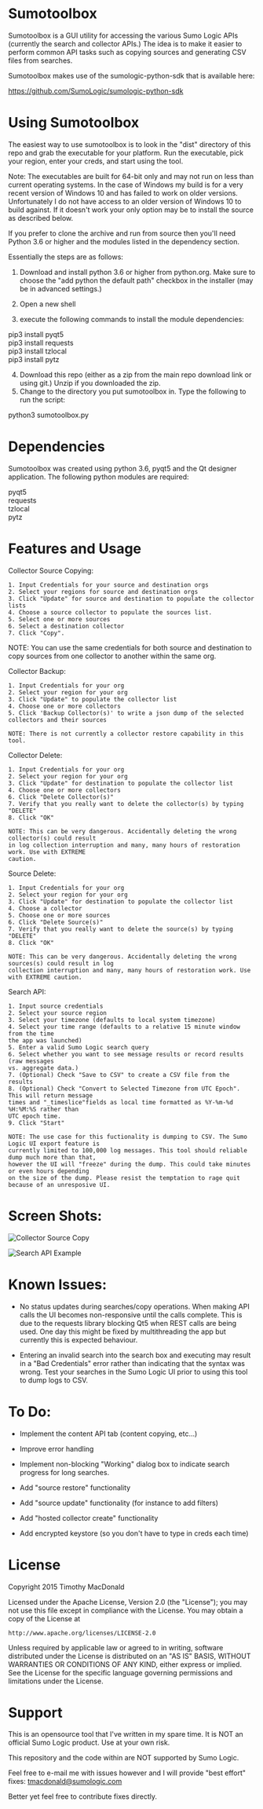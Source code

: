 Sumotoolbox
===========

 Sumotoolbox is a GUI utility for accessing the various Sumo Logic APIs (currently the search
 and collector APIs.) The idea is to make it easier to perform common API tasks such as copying
 sources and generating CSV files from searches.

 Sumotoolbox makes use of the sumologic-python-sdk that is available here:

 https://github.com/SumoLogic/sumologic-python-sdk

Using Sumotoolbox
=================

The easiest way to use sumotoolbox is to look in the "dist" directory of this repo and grab the executable for your platform. Run the executable, pick your region, enter your creds, and start using the tool. 

Note: The executables are built for 64-bit only and may not run on less than current operating systems. In the case of Windows my build is for a very recent version of Windows 10 and has failed to work on older versions. Unfortunately I do not have access to an older version of Windows 10 to build against. If it doesn't work your only option may be to install the source as described below. 

If you prefer to clone the archive and run from source then you'll need Python 3.6 or higher and the modules listed in the dependency section.  

Essentially the steps are as follows: 

1. Download and install python 3.6 or higher from python.org. Make sure to choose the "add python the default path" checkbox in the installer (may be in advanced settings.)

2. Open a new shell

3. execute the following commands to install the module dependencies:

 pip3 install pyqt5   
 pip3 install requests  
 pip3 install tzlocal   
 pip3 install pytz  
 
4. Download this repo (either as a zip from the main repo download link or using git.) Unzip if you downloaded the zip. 
5. Change to the directory you put sumotoolbox in. Type the following to run the script:

 python3 sumotoolbox.py

Dependencies
============

Sumotoolbox was created using python 3.6, pyqt5 and the Qt designer application. The following python modules are required:

pyqt5  
requests  
tzlocal  
pytz



Features and Usage
==================

Collector Source Copying:

    1. Input Credentials for your source and destination orgs
    2. Select your regions for source and destination orgs
    3. Click "Update" for source and destination to populate the collector lists
    4. Choose a source collector to populate the sources list.
    5. Select one or more sources
    6. Select a destination collector
    7. Click "Copy".

NOTE: You can use the same credentials for both source and destination to copy sources from one collector to another
within the same org.

Collector Backup:

    1. Input Credentials for your org
    2. Select your region for your org
    3. Click "Update" to populate the collector list
    4. Choose one or more collectors
    5. Click 'Backup Collector(s)' to write a json dump of the selected collectors and their sources
    
    NOTE: There is not currently a collector restore capability in this tool. 

Collector Delete:

    1. Input Credentials for your org
    2. Select your region for your org
    3. Click "Update" for destination to populate the collector list
    4. Choose one or more collectors
    6. Click "Delete Collector(s)"
    7. Verify that you really want to delete the collector(s) by typing "DELETE"
    8. Click "OK"
    
    NOTE: This can be very dangerous. Accidentally deleting the wrong collector(s) could result
    in log collection interruption and many, many hours of restoration work. Use with EXTREME
    caution. 
    
Source Delete:

    1. Input Credentials for your org
    2. Select your region for your org
    3. Click "Update" for destination to populate the collector list
    4. Choose a collector
    5. Choose one or more sources
    6. Click "Delete Source(s)"
    7. Verify that you really want to delete the source(s) by typing "DELETE"
    8. Click "OK"

    NOTE: This can be very dangerous. Accidentally deleting the wrong sources(s) could result in log
    collection interruption and many, many hours of restoration work. Use with EXTREME caution. 
    
Search API:

    1. Input source credentials
    2. Select your source region
    3. Select your timezone (defaults to local system timezone)
    4. Select your time range (defaults to a relative 15 minute window from the time
    the app was launched)
    5. Enter a valid Sumo Logic search query
    6. Select whether you want to see message results or record results (raw messages
    vs. aggregate data.)
    7. (Optional) Check "Save to CSV" to create a CSV file from the results
    8. (Optional) Check "Convert to Selected Timezone from UTC Epoch". This will return message
    times and "_timeslice"fields as local time formatted as %Y-%m-%d %H:%M:%S rather than 
    UTC epoch time.
    9. Click "Start"
    
    NOTE: The use case for this fuctionality is dumping to CSV. The Sumo Logic UI export feature is
    currently limited to 100,000 log messages. This tool should reliable dump much more than that,
    however the UI will "freeze" during the dump. This could take minutes or even hours depending 
    on the size of the dump. Please resist the temptation to rage quit because of an unresposive UI. 

Screen Shots:
=============

![Collector Source Copy](https://github.com/voltaire321/sumologictoolbox/blob/master/screenshots/sumotoolbox_collector_example.png "Source Copy")

![Search API Example](https://github.com/voltaire321/sumologictoolbox/blob/master/screenshots/sumotoolbox_search_example.png "Search API")

Known Issues:
=============

* No status updates during searches/copy operations. When making API calls the UI becomes non-responsive
until the calls complete. This is due to the requests library blocking Qt5 when REST calls are being used. One day this might be fixed by multithreading the app but currently this is expected behaviour. 

* Entering an invalid search into the search box and executing may result in a "Bad Credentials" error rather than
indicating that the syntax was wrong. Test your searches in the Sumo Logic UI prior to using this tool to dump logs
to CSV. 

To Do:
======

* Implement the content API tab (content copying, etc...)

* Improve error handling

* Implement non-blocking "Working" dialog box to indicate search progress for long searches.

* Add "source restore" functionality

* Add "source update" functionality (for instance to add filters)

* Add "hosted collector create" functionality

* Add encrypted keystore (so you don't have to type in creds each time)

License
=======

Copyright 2015 Timothy MacDonald

Licensed under the Apache License, Version 2.0 (the "License");
you may not use this file except in compliance with the License.
You may obtain a copy of the License at

    http://www.apache.org/licenses/LICENSE-2.0

Unless required by applicable law or agreed to in writing, software
distributed under the License is distributed on an "AS IS" BASIS,
WITHOUT WARRANTIES OR CONDITIONS OF ANY KIND, either express or implied.
See the License for the specific language governing permissions and
limitations under the License.

Support
=======

This is an opensource tool that I've written in my spare time. It is NOT an official Sumo Logic product. Use at your
own risk. 

This repository and the code within are NOT supported by Sumo Logic.

Feel free to e-mail me with issues however and I will provide "best effort" fixes: tmacdonald@sumologic.com

Better yet feel free to contribute fixes directly. 
